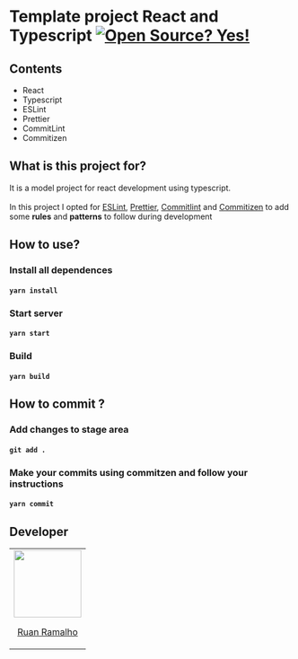 # Template project React and Typescript [![Open Source? Yes!](https://badgen.net/badge/Open%20Source%20%3F/Yes%21/blue?icon=github)](https://github.com/Naereen/badges/)


## Contents
* React
* Typescript
* ESLint
* Prettier
* CommitLint
* Commitizen

## What is this project for?
It is a model project for react development using typescript. <br> <br>
In this project I opted for [ESLint](https://eslint.org/), [Prettier](https://prettier.io/), [Commitlint](https://github.com/conventional-changelog/commitlint#what-is-commitlint) and [Commitizen](https://github.com/commitizen/cz-cli) to add some **rules** and **patterns** to follow during development


## How to use?

### Install all dependences
#### `yarn install`


### Start server
#### `yarn start`

### Build
#### `yarn build`

## How to commit ?

### Add changes to stage area
#### `git add .`

### Make your commits using commitzen and follow your instructions
#### `yarn commit`

## Developer
<table>
  <tr>
    <td>
      <a href="https://github.com/ruanramalho">
      <img src="https://avatars.githubusercontent.com/u/58890915?v=4" width=120>
        <p align="center">Ruan Ramalho</p>
      </a>
    </td>
</table>
